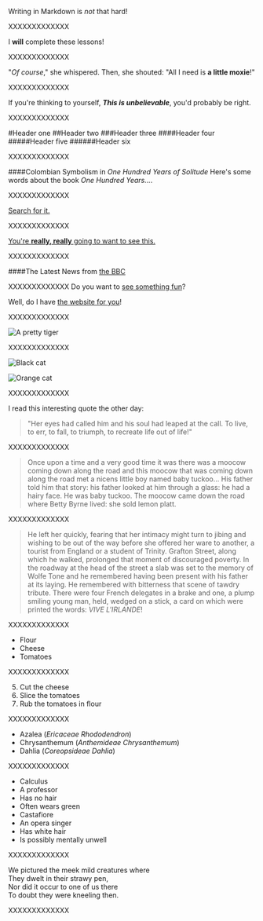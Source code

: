 Writing in Markdown is _not_ that hard!

XXXXXXXXXXXXX

I **will** complete these lessons!

XXXXXXXXXXXXX

"_Of course_," she whispered. Then, she shouted: "All I need is **a little moxie**!"

XXXXXXXXXXXXX

If you're thinking to yourself, **_This is unbelievable_**, you'd probably be right.

XXXXXXXXXXXXX

#Header one
##Header two
###Header three
####Header four
#####Header five
######Header six

XXXXXXXXXXXXX

####Colombian Symbolism in _One Hundred Years of Solitude_
Here's some words about the book _One Hundred Years..._.

XXXXXXXXXXXXX

[Search for it.](www.google.com)

XXXXXXXXXXXXX

[You're **really, really** going to want to see this.](www.dailykitten.com)

XXXXXXXXXXXXX

####The Latest News from [the BBC](www.bbc.com/news)

XXXXXXXXXXXXX
Do you want to [see something fun][a fun place]?

Well, do I have [the website for you][another fun place]!

[a fun place]:www.zombo.com

[another fun place]:www.stumbleupon.com

XXXXXXXXXXXXX

![A pretty tiger](https://upload.wikimedia.org/wikipedia/commons/5/56/Tiger.50.jpg)

XXXXXXXXXXXXX

![Black cat][Black]

![Orange cat][Orange]

[Black]: https://upload.wikimedia.org/wikipedia/commons/a/a3/81_INF_DIV_SSI.jpg

[Orange]:http://icons.iconarchive.com/icons/google/noto-emoji-animals-nature/256/22221-cat-icon.png

XXXXXXXXXXXXX

I read this interesting quote the other day:
>"Her eyes had called him and his soul had leaped at the call. To live, to err, to fall, to triumph, to recreate life out of life!"

XXXXXXXXXXXXX


>Once upon a time and a very good time it was there was a moocow coming down along the road and this moocow that was coming down along the road met a nicens little boy named baby tuckoo...
>His father told him that story: his father looked at him through a glass: he had a hairy face.
>He was baby tuckoo. The moocow came down the road where Betty Byrne lived: she sold lemon platt.

XXXXXXXXXXXXX

>He left her quickly, fearing that her intimacy might turn to jibing and wishing to be out of the way before she offered her ware to another, a tourist from England or a student of Trinity. Grafton Street, along which he walked, prolonged that moment of discouraged poverty. In the roadway at the head of the street a slab was set to the memory of Wolfe Tone and he remembered having been present with his father at its laying. He remembered with bitterness that scene of tawdry tribute. There were four French delegates in a brake and one, a plump smiling young man, held, wedged on a stick, a card on which were printed the words: _VIVE L'IRLANDE_!

XXXXXXXXXXXXX

* Flour
* Cheese
* Tomatoes

XXXXXXXXXXXXX

5. Cut the cheese
6. Slice the tomatoes
7. Rub the tomatoes in flour

XXXXXXXXXXXXX

* Azalea (_Ericaceae Rhododendron_)
* Chrysanthemum (_Anthemideae Chrysanthemum_)
* Dahlia (_Coreopsideae Dahlia_)

XXXXXXXXXXXXX

* Calculus
 * A professor
 * Has no hair
 * Often wears green
* Castafiore
 * An opera singer
 * Has white hair
 * Is possibly mentally unwell

XXXXXXXXXXXXX

We pictured the meek mild creatures where  
They dwelt in their strawy pen,  
Nor did it occur to one of us there  
To doubt they were kneeling then.  

XXXXXXXXXXXXX
